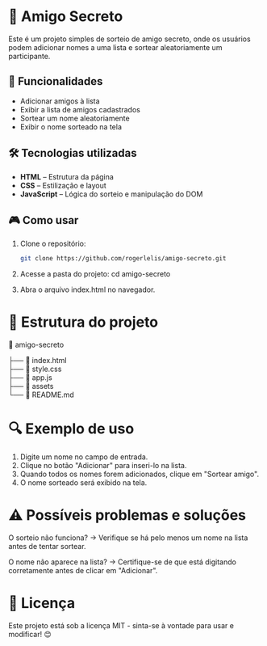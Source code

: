 # 🎁 Amigo Secreto

Este é um projeto simples de sorteio de amigo secreto, onde os usuários podem adicionar nomes a uma lista e sortear aleatoriamente um participante.  

## 🚀 Funcionalidades

- Adicionar amigos à lista
- Exibir a lista de amigos cadastrados
- Sortear um nome aleatoriamente
- Exibir o nome sorteado na tela

## 🛠️ Tecnologias utilizadas

- **HTML** – Estrutura da página
- **CSS** – Estilização e layout
- **JavaScript** – Lógica do sorteio e manipulação do DOM

## 🎮 Como usar

1. Clone o repositório:
   ```bash
   git clone https://github.com/rogerlelis/amigo-secreto.git

2. Acesse a pasta do projeto:
  cd amigo-secreto

3. Abra o arquivo index.html no navegador.

# 📌 Estrutura do projeto

📁 amigo-secreto

├── 📄 index.html   
├── 📄 style.css   
├── 📄 app.js       
├── 📁 assets       
└── 📄 README.md   

# 🔍 Exemplo de uso

1. Digite um nome no campo de entrada.
2. Clique no botão "Adicionar" para inseri-lo na lista.
3. Quando todos os nomes forem adicionados, clique em "Sortear amigo".
4. O nome sorteado será exibido na tela.

# ⚠️ Possíveis problemas e soluções
O sorteio não funciona?
→ Verifique se há pelo menos um nome na lista antes de tentar sortear.

O nome não aparece na lista?
→ Certifique-se de que está digitando corretamente antes de clicar em "Adicionar".

# 📜 Licença

Este projeto está sob a licença MIT - sinta-se à vontade para usar e modificar! 😊
